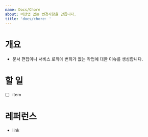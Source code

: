 ```yaml
---
name: Docs/Chore
about: 버전업 없는 변경사항을 만듭니다.
title: 'docs/chore: '
---
```


# 개요

- 문서 편집이나 서비스 로직에 변화가 없는 작업에 대한 이슈를 생성합니다.

# 할 일

- [ ] item

# 레퍼런스

- link
